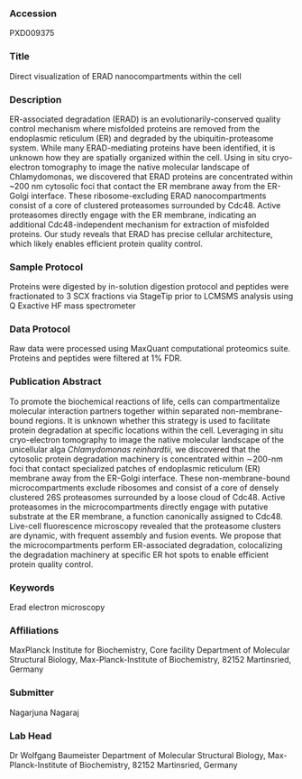 ### Accession
PXD009375

### Title
Direct visualization of ERAD nanocompartments within the cell

### Description
ER-associated degradation (ERAD) is an evolutionarily-conserved quality control mechanism where misfolded proteins are removed from the endoplasmic reticulum (ER) and degraded by the ubiquitin-proteasome system. While many ERAD-mediating proteins have been identified, it is unknown how they are spatially organized within the cell. Using in situ cryo-electron tomography to image the native molecular landscape of Chlamydomonas, we discovered that ERAD proteins are concentrated within ~200 nm cytosolic foci that contact the ER membrane away from the ER-Golgi interface. These ribosome-excluding ERAD nanocompartments consist of a core of clustered proteasomes surrounded by Cdc48. Active proteasomes directly engage with the ER membrane, indicating an additional Cdc48-independent mechanism for extraction of misfolded proteins. Our study reveals that ERAD has precise cellular architecture, which likely enables efficient protein quality control.

### Sample Protocol
Proteins were digested by in-solution digestion protocol and peptides were fractionated to 3 SCX fractions via StageTip prior to LCMSMS analysis using Q Exactive HF mass spectrometer

### Data Protocol
Raw data were processed using MaxQuant computational proteomics suite. Proteins and peptides were filtered at 1% FDR.

### Publication Abstract
To promote the biochemical reactions of life, cells can compartmentalize molecular interaction partners together within separated non-membrane-bound regions. It is unknown whether this strategy is used to facilitate protein degradation at specific locations within the cell. Leveraging in situ cryo-electron tomography to image the native molecular landscape of the unicellular alga <i>Chlamydomonas reinhardtii</i>, we discovered that the cytosolic protein degradation machinery is concentrated within &#x223c;200-nm foci that contact specialized patches of endoplasmic reticulum (ER) membrane away from the ER-Golgi interface. These non-membrane-bound microcompartments exclude ribosomes and consist of a core of densely clustered 26S proteasomes surrounded by a loose cloud of Cdc48. Active proteasomes in the microcompartments directly engage with putative substrate at the ER membrane, a function canonically assigned to Cdc48. Live-cell fluorescence microscopy revealed that the proteasome clusters are dynamic, with frequent assembly and fusion events. We propose that the microcompartments perform ER-associated degradation, colocalizing the degradation machinery at specific ER hot spots to enable efficient protein quality control.

### Keywords
Erad electron microscopy

### Affiliations
MaxPlanck Institute for Biochemistry, Core facility 
Department of Molecular Structural Biology, Max-Planck-Institute of Biochemistry, 82152 Martinsried, Germany

### Submitter
Nagarjuna  Nagaraj

### Lab Head
Dr Wolfgang Baumeister
Department of Molecular Structural Biology, Max-Planck-Institute of Biochemistry, 82152 Martinsried, Germany


